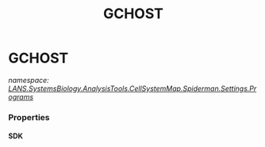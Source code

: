 ﻿---
title: GCHOST
---

# GCHOST
_namespace: [LANS.SystemsBiology.AnalysisTools.CellSystemMap.Spiderman.Settings.Programs](N-LANS.SystemsBiology.AnalysisTools.CellSystemMap.Spiderman.Settings.Programs.html)_





### Properties

#### SDK


